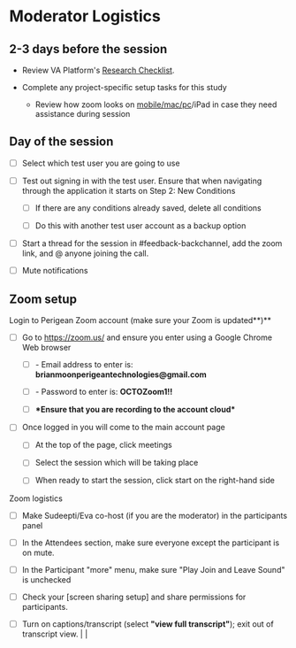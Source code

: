 # Moderator Logistics<a id="moderator-logistics"></a>

## 2-3 days before the session<a id="2-3-days-before-the-session"></a>

- Review VA Platform's [Research Checklist](https://depo-platform-documentation.scrollhelp.site/research-design/Research-Checklist.1958773011.html#ResearchChecklist-5.Conductsessions).

- Complete any project-specific setup tasks for this study

  - Review how zoom looks on [mobile/mac/pc](https://depo-platform-documentation.scrollhelp.site/research-design/tech-set-up-checklist)/iPad in case they need assistance during session


## Day of the session<a id="day-of-the-session"></a>

- [ ] Select which test user you are going to use 

- [ ] Test out signing in with the test user. Ensure that when navigating through the application it starts on Step 2: New Conditions 

  - [ ] If there are any conditions already saved, delete all conditions 

  - [ ] Do this with another test user account as a backup option

- [ ] Start a thread for the session in #feedback-backchannel, add the zoom link, and @ anyone joining the call. 

- [ ] Mute notifications


## Zoom setup <a id="zoom-setup"></a>

Login to Perigean Zoom account (make sure your Zoom is updated**)**

- [ ] Go to <https://zoom.us/> and ensure you enter using a Google Chrome Web browser

  - [ ] \- Email address to enter is: **brianmoonperigeantechnologies\@gmail.com**

  - [ ] \- Password to enter is: **OCTOZoom1!!**

  - [ ] **\*Ensure that you are recording to the account cloud\***

- [ ] Once logged in you will come to the main account page

  - [ ] At the top of the page, click meetings

  - [ ] Select the session which will be taking place

  - [ ] When ready to start the session, click start on the right-hand side

Zoom logistics

- [ ] Make Sudeepti/Eva co-host (if you are the moderator) in the participants panel

- [ ] In the Attendees section, make sure everyone except the participant is on mute.

- [ ] In the Participant "more" menu, make sure "Play Join and Leave Sound" is unchecked

- [ ] Check your \[screen sharing setup] and share permissions for participants.

- [ ] Turn on captions/transcript (select **"view full transcript"**); exit out of transcript view.
                      |              |                                                                                                                                                                                                                                                                                                                                                                                                                                                                                                                                                                                                                                                                                                                                                                                                                                                                                                                                                                                                                                                                                                                                                                                                                                                                                                                                                                                                                                                                                                                                                                                                                                                                                                                                                                                                                                                                                                                                                                                                                                                                                                                                                                                                                                                                                                                                                                                                                                                                                                                                                                                                                                                                                                    
